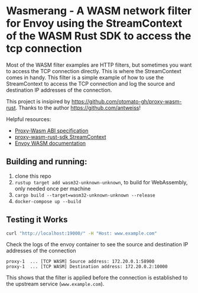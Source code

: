 # Wasmerang - A WASM network filter for Envoy using the StreamContext of the WASM Rust SDK to access the tcp connection

Most of the WASM filter examples are HTTP filters, but sometimes you want to access the TCP connection directly. This is where the StreamContext comes in handy. This filter is a simple example of how to use the StreamContext to access the TCP connection and log the source and destination IP addresses of the connection.

This project is insipired by https://github.com/otomato-gh/proxy-wasm-rust. Thanks to the author https://github.com/antweiss!

Helpful resources:

- [Proxy-Wasm ABI specification](https://github.com/proxy-wasm/spec)
- [proxy-wasm-rust-sdk StreamContext](https://github.com/proxy-wasm/proxy-wasm-rust-sdk/blob/main/src/traits.rs#L259)
- [Envoy WASM documentation](https://www.envoyproxy.io/docs/envoy/latest/intro/arch_overview/advanced/wasm)

## Building and running:

1. clone this repo
2. `rustup target add wasm32-unknown-unknown`, to build for WebAssembly, only needed once per machine
3. `cargo build --target=wasm32-unknown-unknown --release`
4. `docker-compose up --build`

## Testing it Works

```bash
curl "http://localhost:19000/" -H "Host: www.example.com"
```

Check the logs of the envoy container to see the source and destination IP addresses of the connection

```
proxy-1  ... [TCP WASM] Source address: 172.20.0.1:58900
proxy-1  ... [TCP WASM] Destination address: 172.20.0.2:10000
```

This shows that the filter is applied before the connection is established to the upstream service (`www.example.com`).
